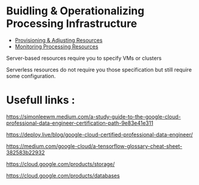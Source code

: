 # Buidling & Operationalizing Processing Infrastructure

- [Provisioning & Adjusting Resources](Build_infra.md#provisioning--adjusting-resources)
- [Monitoring Processing Resources](Build_infra.md#monitoring-processing-resources)

Server-based resources require you to specify VMs or clusters

Serverless resources do not require you those specification but  still require some configuration.

# Usefull links :

https://simonleewm.medium.com/a-study-guide-to-the-google-cloud-professional-data-engineer-certification-path-9e83e41e311

https://deploy.live/blog/google-cloud-certified-professional-data-engineer/

https://medium.com/google-cloud/a-tensorflow-glossary-cheat-sheet-382583b22932

https://cloud.google.com/products/storage/

https://cloud.google.com/products/databases

